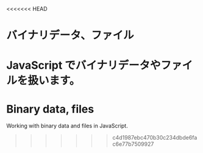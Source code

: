 <<<<<<< HEAD
# バイナリデータ、ファイル

JavaScript でバイナリデータやファイルを扱います。
=======
# Binary data, files

Working with binary data and files in JavaScript.
>>>>>>> c4d1987ebc470b30c234dbde6fac6e77b7509927
